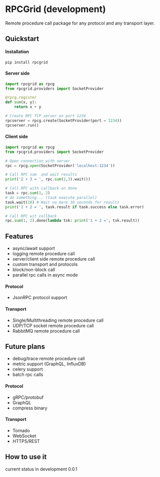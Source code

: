 # RPCGrid (development)

Remote procedure call package for any protocol and any transport layer.
## Quickstart
#### Installation
```shell script
pip install rpcgrid
```
#### Server side
```python
import rpcgrid as rpcg
from rpcgrid.providers import SocketProvider

@rpcg.register
def sum(x, y): 
    return x + y

# Create RPC TCP server on port 1234
rpcserver = rpcg.create(SocketProvider(port = 1234))
rpcserver.run()
```

#### Client side

```python
import rpcgrid as rpcg
from rpcgrid.providers import SocketProvider

# Open connection with server  
rpc = rpcg.open(SocketProvider('localhost:1234'))

# Call RPC sum  and wait results
print('2 + 3 = ', rpc.sum(2,3).wait())

# Call RPC with callback on done 
task = rpc.sum(1, 2)
# do something... (task execute parallel)
task.wait(10) # Wait no more 10 seconds for results
print('1 + 2 = ', task.result if task.success else task.error)

# Call RPC wit callback
rpc.sum(1, 2).done(lambda tsk: print('1 + 2 =', tsk.result))
```


## Features
+ async/await support
+ logging remote procedure call
+ server/client side remote procedure call
+ custom transport and protocols
+ block/non-block call
+ parallel rpc calls in async mode

#### Protocol
+ JsonRPC protocol support


#### Transport
+ Single/Multithreading remote procedure call
+ UDP/TCP socket remote procedure call 
+ RabbitMQ remote procedure call


## Future plans
+ debug/trace remote procedure call
+ metric support (GraphQL, InfluxDB)
+ celery support
+ batch rpc calls
#### Protocol
+ gRPC/protobuf
+ GraphQL
+ compress binary
#### Transport
+ Tornado
+ WebSocket
+ HTTPS/REST

## How to use it


current status in development 0.0.1